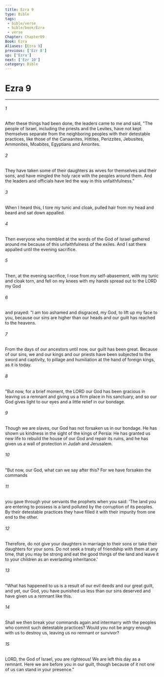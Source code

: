 ```yaml
---
title: Ezra 9
type: Bible
tags:
 - bible/verse
 - bible/book/Ezra
 - verse
Chapter: Chapter09
Book: Ezra
Aliases: [Ezra 9]
previous: ['Ezr 8']
up: ['Ezra']
next: ['Ezr 10']
category: Bible
---
```

# Ezra 9

***


###### 1 
After these things had been done, the leaders came to me and said, "The people of Israel, including the priests and the Levites, have not kept themselves separate from the neighboring peoples with their detestable practices, like those of the Canaanites, Hittites, Perizzites, Jebusites, Ammonites, Moabites, Egyptians and Amorites. 

###### 2 
They have taken some of their daughters as wives for themselves and their sons, and have mingled the holy race with the peoples around them. And the leaders and officials have led the way in this unfaithfulness." 

###### 3 
When I heard this, I tore my tunic and cloak, pulled hair from my head and beard and sat down appalled. 

###### 4 
Then everyone who trembled at the words of the God of Israel gathered around me because of this unfaithfulness of the exiles. And I sat there appalled until the evening sacrifice. 

###### 5 
Then, at the evening sacrifice, I rose from my self-abasement, with my tunic and cloak torn, and fell on my knees with my hands spread out to the LORD my God 

###### 6 
and prayed: "I am too ashamed and disgraced, my God, to lift up my face to you, because our sins are higher than our heads and our guilt has reached to the heavens. 

###### 7 
From the days of our ancestors until now, our guilt has been great. Because of our sins, we and our kings and our priests have been subjected to the sword and captivity, to pillage and humiliation at the hand of foreign kings, as it is today. 

###### 8 
"But now, for a brief moment, the LORD our God has been gracious in leaving us a remnant and giving us a firm place in his sanctuary, and so our God gives light to our eyes and a little relief in our bondage. 

###### 9 
Though we are slaves, our God has not forsaken us in our bondage. He has shown us kindness in the sight of the kings of Persia: He has granted us new life to rebuild the house of our God and repair its ruins, and he has given us a wall of protection in Judah and Jerusalem. 

###### 10 
"But now, our God, what can we say after this? For we have forsaken the commands 

###### 11 
you gave through your servants the prophets when you said: 'The land you are entering to possess is a land polluted by the corruption of its peoples. By their detestable practices they have filled it with their impurity from one end to the other. 

###### 12 
Therefore, do not give your daughters in marriage to their sons or take their daughters for your sons. Do not seek a treaty of friendship with them at any time, that you may be strong and eat the good things of the land and leave it to your children as an everlasting inheritance.' 

###### 13 
"What has happened to us is a result of our evil deeds and our great guilt, and yet, our God, you have punished us less than our sins deserved and have given us a remnant like this. 

###### 14 
Shall we then break your commands again and intermarry with the peoples who commit such detestable practices? Would you not be angry enough with us to destroy us, leaving us no remnant or survivor? 

###### 15 
LORD, the God of Israel, you are righteous! We are left this day as a remnant. Here we are before you in our guilt, though because of it not one of us can stand in your presence." 
